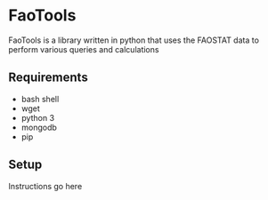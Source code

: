 # FaoTools

FaoTools is a library written in python that uses the FAOSTAT data to perform various queries and calculations

## Requirements

 - bash shell
 - wget
 - python 3
 - mongodb
 - pip

## Setup

Instructions go here